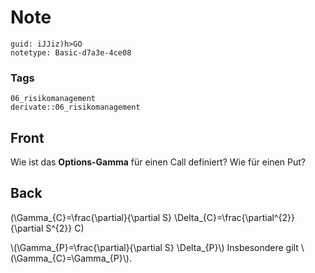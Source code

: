 # Note
```
guid: iJJiz)h>GO
notetype: Basic-d7a3e-4ce08
```

### Tags
```
06_risikomanagement
derivate::06_risikomanagement
```

## Front
Wie ist das <b>Options-Gamma</b> für einen Call definiert? Wie für
einen Put?

## Back
\(\Gamma_{C}=\frac{\partial}{\partial S}
\Delta_{C}=\frac{\partial^{2}}{\partial S^{2}} C\)
<div>
  \(\Gamma_{P}=\frac{\partial}{\partial S} \Delta_{P}\)
  Insbesondere gilt \(\Gamma_{C}=\Gamma_{P}\).
</div>
